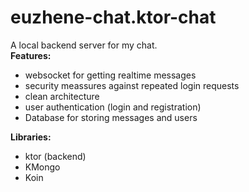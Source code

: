 # euzhene-chat.ktor-chat
A local backend server for my chat. 
<br/>
<b>Features:</b>
- websocket for getting realtime messages
- security meassures against repeated login requests
- clean architecture
- user authentication (login and registration)
- Database for storing messages and users

<b>Libraries:</b>
<ul>
  <li>ktor (backend)</li>
    <li>KMongo</li>
    <li>Koin</li>
</ul>
